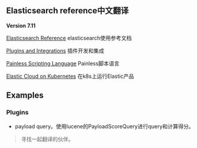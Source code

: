 ## Elasticsearch reference中文翻译

**Version 7.11**

[Elasticsearch Reference](https://www.elastic.co/guide/en/elasticsearch/reference/7.11/index.html) elasticsearch使用参考文档

[Plugins and Integrations](https://www.elastic.co/guide/en/elasticsearch/plugins/7.11/index.html) 插件开发和集成

[Painless Scripting Language](https://www.elastic.co/guide/en/elasticsearch/painless/7.11/index.html) Painless脚本语言

[Elastic Cloud on Kubernetes](https://www.elastic.co/guide/en/cloud-on-k8s/current/index.html) 在k8s上运行Elastic产品



## Examples

### Plugins

* payload query。使用lucene的PayloadScoreQuery进行query和计算得分。











>寻找一起翻译的伙伴。

